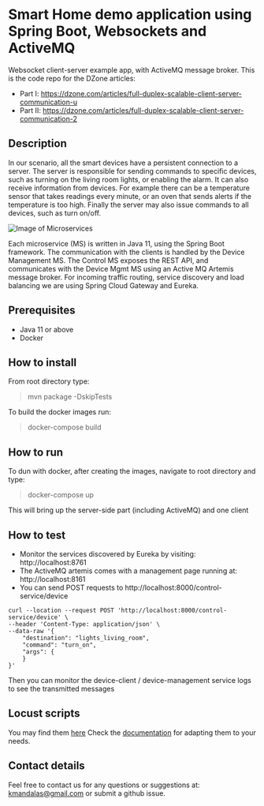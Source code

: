 # Smart Home demo application using Spring Boot, Websockets and ActiveMQ
Websocket client-server example app, with ActiveMQ message broker. 
This is the code repo for the DZone articles: 
* Part I: https://dzone.com/articles/full-duplex-scalable-client-server-communication-u
* Part II: https://dzone.com/articles/full-duplex-scalable-client-server-communication-2
 	
## Description 
In our scenario, all the smart devices have a persistent connection to a server. The server is responsible for sending commands to specific devices, such as turning on the living room lights, or enabling the alarm. It can also receive information from devices. For example there can be a temperature sensor that takes readings every minute, or an oven that sends alerts if the temperature is too high. Finally the server may also issue commands to all devices, such as turn on/off.

![Image of Microservices](/screenshots/websockets-2.png)

Each microservice (MS) is written in Java 11, using the Spring Boot framework. The communication with the clients is handled by the Device Management MS. The Control MS exposes the REST API, and communicates with the Device Mgmt MS using an Active MQ Artemis message broker. For incoming traffic routing, service discovery and load balancing we are using Spring Cloud Gateway and Eureka.

## Prerequisites

* Java 11 or above
* Docker

## How to install

From root directory type:

> mvn package -DskipTests

To build the docker images run:

> docker-compose build

## How to run

To dun with docker, after creating the images, navigate to root directory and type:

> docker-compose up

This will bring up the server-side part (including ActiveMQ) and one client 

## How to test

* Monitor the services discovered by Eureka by visiting: http://localhost:8761
* The ActiveMQ artemis comes with a management page running at: http://localhost:8161
* You can send POST requests to http://localhost:8000/control-service/device 

```
curl --location --request POST 'http://localhost:8000/control-service/device' \
--header 'Content-Type: application/json' \
--data-raw '{
	"destination": "lights_living_room",
	"command": "turn_on",
	"args": {
	}
}'
```

Then you can monitor the device-client / device-management service logs to see the transmitted messages

## Locust scripts
You may find them [here](https://github.com/kmandalas/smart-home-websockets/tree/master/locust)
Check the [documentation](https://docs.locust.io/en/stable/running-locust-distributed.html) for adapting them to your needs.

## Contact details
Feel free to contact us for any questions or suggestions at: kmandalas@gmail.com or submit a github issue.
